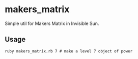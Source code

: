 # makers_matrix
Simple util for Makers Matrix in Invisible Sun.

## Usage

    ruby makers_matrix.rb 7 # make a level 7 object of power
